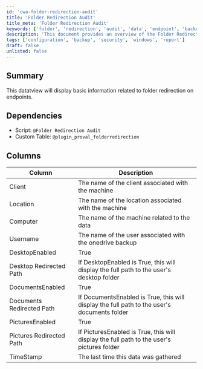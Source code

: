 ```yaml
---
id: 'cwa-folder-redirection-audit'
title: 'Folder Redirection Audit'
title_meta: 'Folder Redirection Audit'
keywords: ['folder', 'redirection', 'audit', 'data', 'endpoint', 'backup']
description: 'This document provides an overview of the Folder Redirection Audit, detailing the information displayed related to folder redirection on endpoints, including dependencies, columns, and their descriptions.'
tags: ['configuration', 'backup', 'security', 'windows', 'report']
draft: false
unlisted: false
---
```

## Summary

This datatview will display basic information related to folder redirection on endpoints.

## Dependencies

- Script: `@Folder Redirection Audit`
- Custom Table: `@plugin_proval_folderredirection`

## Columns

| Column                     | Description                                                                                   |
|---------------------------|-----------------------------------------------------------------------------------------------|
| Client                    | The name of the client associated with the machine                                            |
| Location                  | The name of the location associated with the machine                                          |
| Computer                  | The name of the machine related to the data                                                  |
| Username                  | The name of the user associated with the onedrive backup                                     |
| DesktopEnabled             | True|False - Will display if the users "Desktop" folder is being redirected                   |
| Desktop Redirected Path   | If DesktopEnabled is True, this will display the full path to the user's desktop folder      |
| DocumentsEnabled          | True|False - Will display if the users "Documents" folder is being redirected                  |
| Documents Redirected Path | If DocumentsEnabled is True, this will display the full path to the user's documents folder  |
| PicturesEnabled           | True|False - Will display if the users "Pictures" folder is being redirected                   |
| Pictures Redirected Path  | If PicturesEnabled is True, this will display the full path to the user's pictures folder    |
| TimeStamp                 | The last time this data was gathered                                                          |

